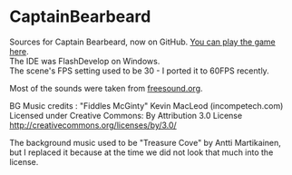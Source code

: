 # CaptainBearbeard
Sources for Captain Bearbeard, now on GitHub. [You can play the game here](http://yoanlecoq.com/dl/CaptainBearBeard/).  
The IDE was FlashDevelop on Windows.  
The scene's FPS setting used to be 30 - I ported it to 60FPS recently.

Most of the sounds were taken from [freesound.org](freesound.org).  

BG Music credits :
"Fiddles McGinty" Kevin MacLeod (incompetech.com)
Licensed under Creative Commons: By Attribution 3.0 License
http://creativecommons.org/licenses/by/3.0/

The background music used to be "Treasure Cove" by Antti Martikainen, but
I replaced it because at the time we did not look that much into the license.  
